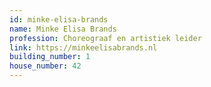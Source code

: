 ```yaml
---
id: minke-elisa-brands
name: Minke Elisa Brands
profession: Choreograaf en artistiek leider
link: https://minkeelisabrands.nl
building_number: 1
house_number: 42
---
```

